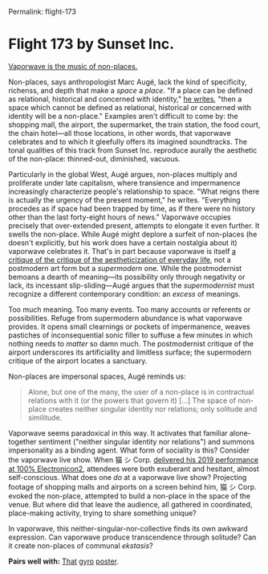 Permalink: flight-173

# Flight 173 by Sunset Inc.

[Vaporwave is the music of non-places.](https://nightlighttapes.bandcamp.com/track/flight-173)

Non-places, says anthropologist Marc Augé, lack the kind of specificity, richenss, and depth that make a *space* a *place*. "If a place can be defined as relational, historical and concerned with identity," [he writes](https://www.goodreads.com/book/show/328450.Non\_Places), "then a space which cannot be defined as relational, historical or concerned with identity will be a non-place." Examples aren't difficult to come by: the shopping mall, the airport, the supermarket, the train station, the food court, the chain hotel—all those locations, in other words, that vaporwave celebrates and to which it gleefully offers its imagined soundtracks. The tonal qualities of this track from Sunset Inc. reproduce aurally the aesthetic of the non-place: thinned-out, diminished, vacuous.

Particularly in the global West, Augé argues, non-places multiply and proliferate under late capitalism,  where transience and impermanence increasingly characterize people's relationship to space. "What reigns there is actually the urgency of the present moment," he writes. "Everything procedes as if space had been trapped by time, as if there were no history other than the last forty-eight hours of news." Vaporwave occupies precisely that over-extended present, attempts to elongate it even further. It swells the non-place. While Augé might deplore a surfeit of non-places (he doesn't explicitly, but his work does have a certain nostalgia about it) vaporwave celebrates it. That's in part because vaporwave is itself [a critique of the critique of the aestheticization of everyday life](https://buttondown.email/semioticrobotic/archive/bermuda-high/), not a postmodern art form but a *supermodern* one. While the postmodernist bemoans a dearth of meaning—its possibility only through negativity or lack, its incessant slip-sliding—Augé argues that the *supermodernist* must recognize a different contemporary condition: an *excess* of meanings.

Too much meaning. Too many events. Too many accounts or referents or possibilities. Refuge from supermodern abundance is what vaporwave provides. It opens small clearnings or pockets of impermanence,  weaves pastiches of inconsequential sonic filler to suffuse a few minutes in which nothing needs to *matter* so damn much. The postmodernist critique of the airport underscores its artificiality and limitless surface; the supermodern critique of the airport locates a sanctuary.

Non-places are impersonal spaces, Augé reminds us:

> Alone, but one of the many, the user of a non-place is in contractual relations with it (or the powers that govern it) [...] The space of non-place creates neither singular identity nor relations; only solitude and similitude.

Vaporwave seems paradoxical in this way. It activates that familiar alone-together sentiment ("neither singular identity nor relations") and summons impersonality as a binding agent. What form of sociality is this? Consider the vaporwave live show. When 猫 シ Corp. [delivered his 2019 performance at 100% Electronicon2](https://www.youtube.com/watch?v=TRGXl3TqejQ), attendees were both exuberant and hesitant, almost self-conscious. What does one *do* at a vaporwave live show? Projecting footage of shopping malls and airports on a screen behind him, 猫 シ Corp. evoked the non-place, attempted to build a non-place in the space of the venue. But where did that leave the audience, all gathered in coordinated, place-making activity, trying to share something unique?

In vaporwave, this neither-singular-nor-collective finds its own awkward expression. Can vaporwave produce transcendence through solitude? Can it create non-places of communal *ekstasis*?

**Pairs well with:** [That](http://www.thighswideshut.org/twsdo/wp-content/uploads/gyro-poster-final-1-500x766.jpg) [gyro](https://i.pinimg.com/originals/62/41/66/6241668dd4e15f76dfe30fe2f545dee3.jpg) [poster](https://farm3.staticflickr.com/2103/2514927173\_16f336993d.jpg).